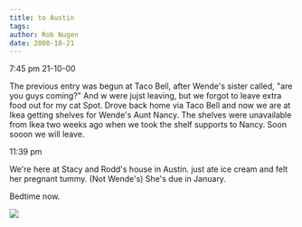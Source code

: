 ```yaml
---
title: to Austin
tags: 
author: Rob Nugen
date: 2000-10-21
---
```


<p class=date>7:45 pm 21-10-00

<p>The previous entry was begun at Taco Bell, after Wende's sister called,
"are you guys coming?"  And w were jujst leaving, but we forgot to leave
extra food out for my cat Spot.  Drove back home via Taco Bell and now we
are at Ikea getting shelves for Wende's Aunt Nancy.  The shelves were
unavailable from Ikea two weeks ago when we took the shelf supports to
Nancy.  Soon sooon we will leave.

<p class=date>11:39 pm

<p>We're here at Stacy and Rodd's house in Austin.  just ate ice cream and
felt her pregnant tummy.  (Not Wende's)  She's due in January.

<p>Bedtime now.

<p><img src="/images/rob/wL-ROB.gif">

